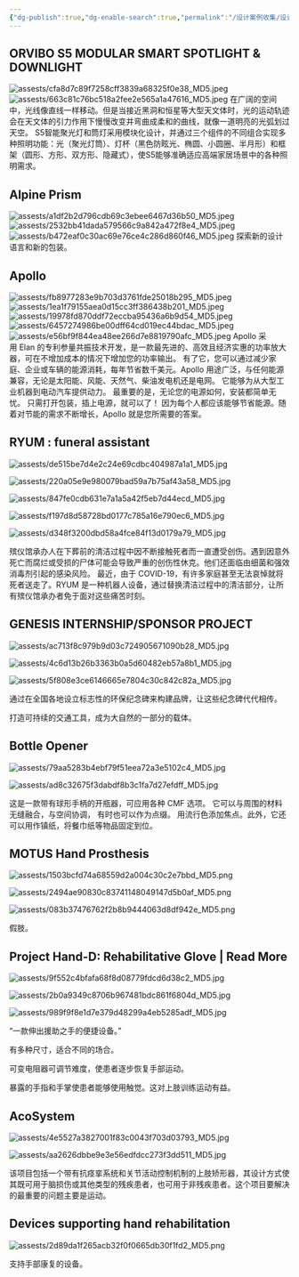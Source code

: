 ```yaml
---
{"dg-publish":true,"dg-enable-search":true,"permalink":"/设计案例收集/设计案例收集18/","dgEnableSearch":true,"dgPassFrontmatter":true}
---
```


## ORVIBO S5 MODULAR SMART SPOTLIGHT & DOWNLIGHT
![assests/cfa8d7c89f7258cff3839a68325f0e38_MD5.jpeg](/img/user/assests/cfa8d7c89f7258cff3839a68325f0e38_MD5.jpeg)
![assests/663c81c76bc518a2fee2e565a1a47616_MD5.jpeg](/img/user/assests/663c81c76bc518a2fee2e565a1a47616_MD5.jpeg)
在广阔的空间中，光线像直线一样移动。但是当接近黑洞和恒星等大型天文体时，光的运动轨迹会在天文体的引力作用下慢慢改变并弯曲成柔和的曲线，就像一道明亮的光弧划过天空。
S5智能聚光灯和筒灯采用模块化设计，并通过三个组件的不同组合实现多种照明功能：光（聚光灯筒）、灯杯（黑色防眩光、椭圆、小圆圈、半月形）和框架（圆形、方形、双方形、隐藏式），使S5能够准确适应高端家居场景中的各种照明需求。
## Alpine Prism
![assests/a1df2b2d796cdb69c3ebee6467d36b50_MD5.jpeg](/img/user/assests/a1df2b2d796cdb69c3ebee6467d36b50_MD5.jpeg)
![assests/2532bb41dada579566c9a842a472f8e4_MD5.jpeg](/img/user/assests/2532bb41dada579566c9a842a472f8e4_MD5.jpeg)
![assests/b472eaf0c30ac69e76ce4c286d860f46_MD5.jpeg](/img/user/assests/b472eaf0c30ac69e76ce4c286d860f46_MD5.jpeg)
探索新的设计语言和新的包装。
## Apollo
![assests/fb8977283e9b703d3761fde25018b295_MD5.jpeg](/img/user/assests/fb8977283e9b703d3761fde25018b295_MD5.jpeg)
![assests/1ea1f79155aea0d15cc3ff386438b201_MD5.jpeg](/img/user/assests/1ea1f79155aea0d15cc3ff386438b201_MD5.jpeg)
![assests/19978fd870ddf72eccba95436a6b9d54_MD5.jpeg](/img/user/assests/19978fd870ddf72eccba95436a6b9d54_MD5.jpeg)
![assests/6457274986be00dff64cd019ec44bdac_MD5.jpeg](/img/user/assests/6457274986be00dff64cd019ec44bdac_MD5.jpeg)
![assests/e56bf9f844ea48ee266d7e8819790afc_MD5.jpeg](/img/user/assests/e56bf9f844ea48ee266d7e8819790afc_MD5.jpeg)
Apollo 采用 Elan 的专利参量共振技术开发，是一款最先进的、高效且经济实惠的功率放大器，可在不增加成本的情况下增加您的功率输出。 有了它，您可以通过减少家庭、企业或车辆的能源消耗，每年节省数千美元。Apollo 用途广泛，与任何能源兼容，无论是太阳能、风能、天然气、柴油发电机还是电网。 它能够为从大型工业机器到电动汽车提供动力。 最重要的是，无论您的电源如何，安装都简单无忧。 只需打开包装，插上电源，就可以了！ 因为每个人都应该能够节省能源。随着对节能的需求不断增长，Apollo 就是您所需要的答案。
## RYUM : funeral assistant

![assests/de515be7d4e2c24e69cdbc404987a1a1_MD5.jpg](/img/user/assests/de515be7d4e2c24e69cdbc404987a1a1_MD5.jpg)

![assests/220a05e9e980079bad59a7b75af43a58_MD5.jpg](/img/user/assests/220a05e9e980079bad59a7b75af43a58_MD5.jpg)

![assests/847fe0cdb631e7a1a5a42f5eb7d44ecd_MD5.jpg](/img/user/assests/847fe0cdb631e7a1a5a42f5eb7d44ecd_MD5.jpg)

![assests/f197d8d58728bd0177c785a16e790ec6_MD5.jpg](/img/user/assests/f197d8d58728bd0177c785a16e790ec6_MD5.jpg)

![assests/d348f3200dbd58a4fce84f13d0179a79_MD5.jpg](/img/user/assests/d348f3200dbd58a4fce84f13d0179a79_MD5.jpg)

殡仪馆承办人在下葬前的清洁过程中因不断接触死者而一直遭受创伤。遇到因意外死亡而腐烂或受损的尸体可能会导致严重的创伤性休克。他们还面临由细菌和强效消毒剂引起的感染风险。 最近，由于 COVID-19，有许多家庭甚至无法哀悼就将死者送走了。RYUM 是一种机器人设备，通过替换清洁过程中的清洁部分，让所有殡仪馆承办者免于面对这些痛苦时刻。

## GENESIS INTERNSHIP/SPONSOR PROJECT

![assests/ac713f8c979b9d03c724905671090b28_MD5.jpg](/img/user/assests/ac713f8c979b9d03c724905671090b28_MD5.jpg)

![assests/4c6d13b26b3363b0a5d60482eb57a8b1_MD5.jpg](/img/user/assests/4c6d13b26b3363b0a5d60482eb57a8b1_MD5.jpg)

![assests/5f808e3ce6146665e7804c30c842c82a_MD5.jpg](/img/user/assests/5f808e3ce6146665e7804c30c842c82a_MD5.jpg)

通过在全国各地设立标志性的环保纪念碑来构建品牌，让这些纪念碑代代相传。

打造可持续的交通工具，成为大自然的一部分的载体。

## Bottle Opener

![assests/79aa5283b4ebf79f51eea72a3e5102c4_MD5.jpg](/img/user/assests/79aa5283b4ebf79f51eea72a3e5102c4_MD5.jpg)

![assests/ad8c32675f3dabdf8b3c1fa7d27efdff_MD5.jpg](/img/user/assests/ad8c32675f3dabdf8b3c1fa7d27efdff_MD5.jpg)

这是一款带有球形手柄的开瓶器，可应用各种 CMF 选项。 它可以与周围的材料无缝融合，与空间协调， 有时也可以作为点缀。 用流行色添加焦点。此外，它还可以用作镇纸，将餐巾纸等物品固定到位。

## MOTUS Hand Prosthesis

![assests/1503bcfd74a68559d2a004c30c2e7bbd_MD5.png](/img/user/assests/1503bcfd74a68559d2a004c30c2e7bbd_MD5.png)

![assests/2494ae90830c83741148049147d5b0af_MD5.png](/img/user/assests/2494ae90830c83741148049147d5b0af_MD5.png)

![assests/083b37476762f2b8b9444063d8df942e_MD5.png](/img/user/assests/083b37476762f2b8b9444063d8df942e_MD5.png)

假肢。

## Project Hand-D: Rehabilitative Glove | Read More

![assests/9f552c4bfafa68f8d08779fdcd6d38c2_MD5.jpg](/img/user/assests/9f552c4bfafa68f8d08779fdcd6d38c2_MD5.jpg)

![assests/2b0a9349c8706b967481bdc861f6804d_MD5.jpg](/img/user/assests/2b0a9349c8706b967481bdc861f6804d_MD5.jpg)

![assests/989f9f8e1d7e379d48299a4eb5285adf_MD5.jpg](/img/user/assests/989f9f8e1d7e379d48299a4eb5285adf_MD5.jpg)

“一款伸出援助之手的便捷设备。”

有多种尺寸，适合不同的场合。

可变电阻器可调节难度，使患者逐步恢复手部运动。

暴露的手指和手掌使患者能够使用触觉。这对上肢训练运动有益。

## AcoSystem

![assests/4e5527a3827001f83c0043f703d03793_MD5.jpg](/img/user/assests/4e5527a3827001f83c0043f703d03793_MD5.jpg)

![assests/aa2626dbbe9e3e56edfdcc273f3dd511_MD5.jpg](/img/user/assests/aa2626dbbe9e3e56edfdcc273f3dd511_MD5.jpg)

该项目包括一个带有抗痉挛系统和关节活动控制机制的上肢矫形器，其设计方式使其既可用于脑损伤或其他类型的残疾患者，也可用于非残疾患者。这个项目要解决的最重要的问题主要是运动。

## Devices supporting hand rehabilitation

![assests/2d89da1f265acb32f0f0665db30f1fd2_MD5.png](/img/user/assests/2d89da1f265acb32f0f0665db30f1fd2_MD5.png)

支持手部康复的设备。